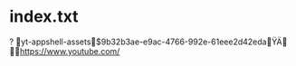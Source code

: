 
# index.txt

?
yt-appshell-assets$9b32b3ae-e9ac-4766-992e-61eee2d42edaŸÄ
https://www.youtube.com/
